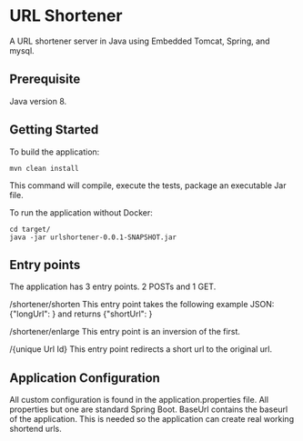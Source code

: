 # URL Shortener

A URL shortener server in Java using Embedded Tomcat, Spring, and mysql.


## Prerequisite
Java version 8.

## Getting Started

To build the application:

    mvn clean install

This command will compile, execute the tests, package an executable Jar file.


To run the application without Docker:
 
    cd target/
    java -jar urlshortener-0.0.1-SNAPSHOT.jar
    
    
## Entry points

The application has 3 entry points. 2 POSTs and 1 GET.

<BaseURl>/shortener/shorten
This entry point takes the following example JSON: {"longUrl": <url to shorten>} and returns 
{"shortUrl": <shotende url>}

<BaseURl>/shortener/enlarge
This entry point is an inversion of the first.

<BaseURl>/{unique Url Id}
This entry point redirects a short url to the original url.

## Application Configuration
All custom configuration is found in the application.properties file.
All properties but one are standard Spring Boot.
BaseUrl contains the baseurl of the application. This is needed so the application can create real working shortend urls.
 
